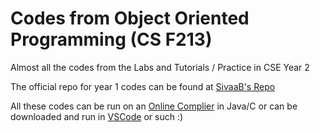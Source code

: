 # Codes from Object Oriented Programming (CS F213)

Almost all the codes from the Labs and Tutorials / Practice in CSE Year 2

The official repo for year 1 codes can be found at
[SivaaB's Repo](https://github.com/SivaaB/BITSPil-CSF213)

All these codes can be run on an [Online Complier](https://www.onlinegdb.com) in
Java/C or can be downloaded and run in [VSCode](https://code.visualstudio.com/)
or such :)
